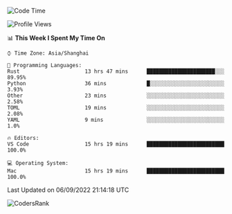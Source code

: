 <!--START_SECTION:waka-->
![Code Time](http://img.shields.io/badge/Code%20Time-1%2C676%20hrs%208%20mins-blue)

![Profile Views](http://img.shields.io/badge/Profile%20Views-10-blue)

📊 **This Week I Spent My Time On** 

```text
⌚︎ Time Zone: Asia/Shanghai

💬 Programming Languages: 
Rust                     13 hrs 47 mins      ██████████████████████░░░   89.95% 
Python                   36 mins             █░░░░░░░░░░░░░░░░░░░░░░░░   3.93% 
Other                    23 mins             ░░░░░░░░░░░░░░░░░░░░░░░░░   2.58% 
TOML                     19 mins             ░░░░░░░░░░░░░░░░░░░░░░░░░   2.08% 
YAML                     9 mins              ░░░░░░░░░░░░░░░░░░░░░░░░░   1.0%

🔥 Editors: 
VS Code                  15 hrs 19 mins      █████████████████████████   100.0%

💻 Operating System: 
Mac                      15 hrs 19 mins      █████████████████████████   100.0%

```


 Last Updated on 06/09/2022 21:14:18 UTC
<!--END_SECTION:waka-->

![CodersRank](https://cr-skills-chart-widget.azurewebsites.net/api/api?username=BugenZhao&padding=16&tooltip=true&branding=false&sort-by-score=true&skills=Rust%2C%20Swift%2C%20C%2C%20TypeScript%2C%20Java%2C%20Go%2C%20Dart%2C%20C%2B%2B%2C%20Python%2C%20Assembly%2C%20Shell%2C%20Kotlin)
